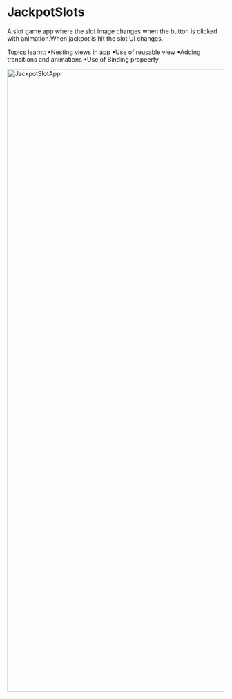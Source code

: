 # JackpotSlots
A slot game app where the slot image changes when the button is clicked with animation.When jackpot is hit the slot UI changes.

Topics learnt:
•Nesting views in app
•Use of reusable view
•Adding transitions and animations
•Use of Binding propeerty

<img width="1440" alt="JackpotSlotApp" src="https://user-images.githubusercontent.com/72257780/122407939-9d418a80-cf9f-11eb-8516-2a77ff50c83a.png">
